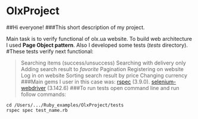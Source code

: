 # OlxProject

##Hi everyone!
###This short description of my project.

Main task is to verify functional of olx.ua website.
To build web architecture I used **Page Object pattern**.
Also I developed some tests (_tests_ directory).
#These tests verify next functional:
> Searching items (success/unsuccess)
> Searching with delivery only
> Adding search result to _favorite_
> Pagination
> Registering on website
> Log in on website
> Sorting search result by price
> Changing currency
###Main gems I user in this case was:
> [rspec](https://github.com/rspec/rspec) (3.9.0).
> [selenium-webdriver](https://rubygems.org/gems/selenium-webdriver/versions/2.53.0) (3.142.6)
###To run tests open command line and run follow commands:
```
cd /Users/.../Ruby_examples/OlxProject/tests
rspec spec test_name.rb
```
